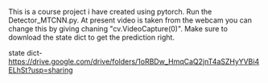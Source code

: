 This is a course project i have created using pytorch.
Run the Detector_MTCNN.py. At present video is taken from the
webcam you can change this by giving chaning  "cv.VideoCapture(0)".
Make sure to download the state dict to get the prediction right.

state dict- https://drive.google.com/drive/folders/1oRBDw_HmqCaQ2jnT4aSZHyYVBi4ELhSt?usp=sharing
